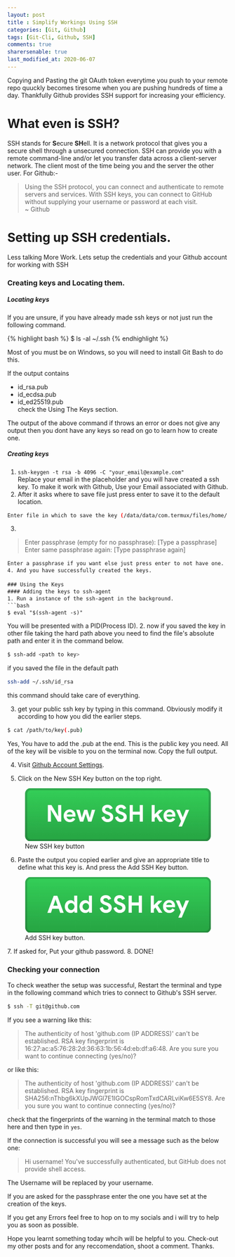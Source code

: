 ```yaml
---
layout: post
title : Simplify Workings Using SSH
categories: [Git, Github]
tags: [Git-Cli, Github, SSH]
comments: true
sharersenable: true
last_modified_at: 2020-06-07
---
```


Copying and Pasting the git OAuth token everytime you push to your remote repo quuckly becomes tiresome when you are pushing hundreds of time a day. Thankfully Github provides SSH support for increasing your efficiency.

# What even is SSH?
SSH stands for **S**ecure **SH**ell. It is a network protocol that gives you a secure shell through a unsecured connection. SSH can provide you with a remote command-line and/or let you transfer data across a client-server network. The client most of the time being you and the server the other user. For Github:-
> Using the SSH protocol, you can connect and authenticate to remote servers and services. With SSH keys, you can connect to GitHub without supplying your username or password at each visit.  
> ~ Github

# Setting up SSH credentials.
Less talking More Work. Lets setup the credentials and your Github account for working with SSH

### Creating keys and Locating them.
##### Locating keys
If you are unsure, if you have already made ssh keys or not just run the following command.

{% highlight bash %}
$ ls -al ~/.ssh
{% endhighlight %}

Most of you must be on Windows, so you will need to install Git Bash to do this.

If the output contains 
* id_rsa.pub
* id_ecdsa.pub
* id_ed25519.pub  
check the Using The Keys section.

The output of the above command if throws an error or does not give any output then you dont have any keys so read on go to learn how to create one.

##### Creating keys
1. `ssh-keygen -t rsa -b 4096 -C "your_email@example.com"`   
Replace your email in the placeholder and you will have created a ssh key. To make it work with Github, Use your Email associated with Github.
2. After it asks where to save file just press enter to save it to the default location. 
```bash
Enter file in which to save the key (/data/data/com.termux/files/home/.ssh/id_rsa):
```
3. ```bash
> Enter passphrase (empty for no passphrase): [Type a passphrase]
> Enter same passphrase again: [Type passphrase again]
```
Enter a passphrase if you want else just press enter to not have one.
4. And you have successfully created the keys.

### Using the Keys
#### Adding the keys to ssh-agent
1. Run a instance of the ssh-agent in the background.
```bash
$ eval "$(ssh-agent -s)"
```
You will be presented with a PID(Process ID).
2. now if you saved the key in other file taking the hard path above you need to find the file's absolute path and enter it in the command below.
```bash
$ ssh-add <path to key>
```
if you saved the file in the default path 
```bash
ssh-add ~/.ssh/id_rsa
```
this command should take care of everything.

3. get your public ssh key by typing in this command. Obviously modify it according to how you did the earlier steps.
```bash
$ cat /path/to/key(.pub)
```
Yes, You have to add the .pub at the end. This is the public key you need. All of the key will be visible to you on the terminal now. Copy the full output.

4. Visit [Github Account Settings](https://github.com/settings/keys).

5. Click on the New SSH Key button on the top right. 
<figure>
<img src="/assets/images/new-ssh-key.png" alt="new SSH key button">
<figcaption>New SSH key button</figcaption>
</figure>

6. Paste the output you copied earlier and give an appropriate title to define what this key is. And press the Add SSH Key button.
<figure>
<img src="/assets/images/new-ssh-key-add.png" alt="add SSH key button">
<figcaption> Add SSH key button.</figcaption>
</figure>
7. If asked for, Put your github password.
8. DONE!

### Checking your connection
To check weather the setup was successful, Restart the terminal and type in the following command which tries to connect to Github's SSH server.
```bash
$ ssh -T git@github.com
```

If you see a warning like this:

> The authenticity of host 'github.com (IP ADDRESS)' can't be established.
> RSA key fingerprint is 16:27:ac:a5:76:28:2d:36:63:1b:56:4d:eb:df:a6:48.
> Are you sure you want to continue connecting (yes/no)?

or like this:

> The authenticity of host 'github.com (IP ADDRESS)' can't be established.
> RSA key fingerprint is SHA256:nThbg6kXUpJWGl7E1IGOCspRomTxdCARLviKw6E5SY8.
> Are you sure you want to continue connecting (yes/no)?

check that the fingerprints of the warning in the terminal match to those here and then type in `yes`.

If the connection is successful you will see a message such as the below one:
> Hi username! You've successfully authenticated, but GitHub does not provide shell access.

The Username will be replaced by your username. 

If you are asked for the passphrase enter the one you have set at the creation of the keys.

If you get any Errors feel free to hop on to my socials and i will try to help you as soon as possible.

Hope you learnt something today whcih will be helpful to you. Check-out my other posts and for any reccomendation, shoot a comment. Thanks.